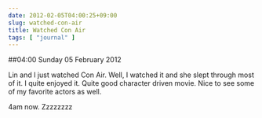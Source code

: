 ```yaml
---
date: 2012-02-05T04:00:25+09:00
slug: watched-con-air
title: Watched Con Air
tags: [ "journal" ]
---
```


##04:00 Sunday 05 February 2012

Lin and I just watched Con Air.  Well, I watched it and she slept through most of it.  I quite enjoyed it.  Quite good character driven movie.  Nice to see some of my favorite actors as well.

4am now.  Zzzzzzzz
